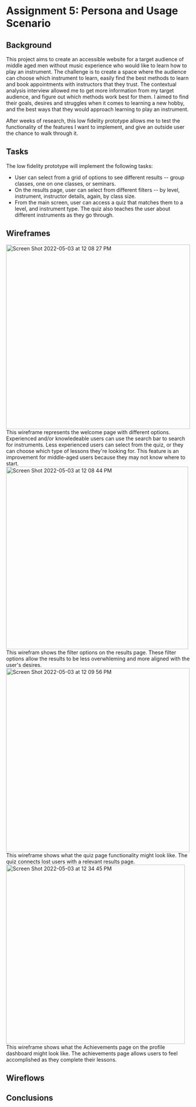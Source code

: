# Assignment 5: Persona and Usage Scenario

## Background
This project aims to create an accessible website for a target audience of middle aged men without music experience who would like to learn how to play an instrument. The challenge is to create a space where the audience can choose which instrument to learn, easily find the best methods to learn and book appointments with instructors that they trust. The contextual analysis interview allowed me to get more information from my target audience, and figure out which methods work best for them. I aimed to find their goals, desires and struggles when it comes to learning a new hobby, and the best ways that they would approach learning to play an instrument.

After weeks of research, this low fidelity prototype allows me to test the functionality of the features I want to implement, and give an outside user the chance to walk through it. 

## Tasks
The low fidelity prototype will implement the following tasks:

- User can select from a grid of options to see different results -- group classes, one on one classes, or seminars.
- On the results page, user can select from different filters -- by level, instrument, instructor details, again, by class size.
- From the main screen, user can access a quiz that matches them to a level, and instrument type. The quiz also teaches the user about different instruments as they go through.

## Wireframes
<img width="501" alt="Screen Shot 2022-05-03 at 12 08 27 PM" src="https://user-images.githubusercontent.com/19422176/166525090-a782fdfc-0bf3-46d0-9e13-2995e5ecd4a4.png">
This wireframe represents the welcome page with different options. Experienced and/or knowledeable users can use the search bar to search for instruments. Less experienced users can select from the quiz, or they can choose which type of lessons they're looking for. This feature is an improvement for middle-aged users because they may not know where to start. 

<img width="496" alt="Screen Shot 2022-05-03 at 12 08 44 PM" src="https://user-images.githubusercontent.com/19422176/166525130-96137f02-6f9c-4426-84ce-7d77a90d4b13.png">
This wirefram shows the filter options on the results page. These filter options allow the results to be less overwhleming and more aligned with the user's desires. 

<img width="500" alt="Screen Shot 2022-05-03 at 12 09 56 PM" src="https://user-images.githubusercontent.com/19422176/166525316-40f4306b-aa41-4b6c-a6fc-ace8b70b7f5e.png">
This wireframe shows what the quiz page functionality might look like. The quiz connects lost users with a relevant results page.

<img width="487" alt="Screen Shot 2022-05-03 at 12 34 45 PM" src="https://user-images.githubusercontent.com/19422176/166552477-8a1ddf7f-3976-40e1-93a1-00db1c9bf911.png">
This wireframe shows what the Achievements page on the profile dashboard might look like. The achievements page allows users to feel accomplished as they complete their lessons.

## Wireflows


## Conclusions

